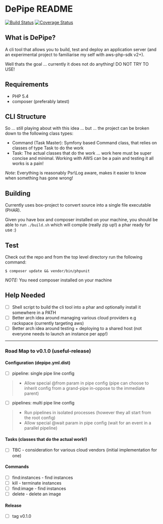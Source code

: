 DePipe README
===========

[![Build Status](https://travis-ci.org/renegare/depipe.png?branch=master)](https://travis-ci.org/renegare/depipe)
[![Coverage Status](https://coveralls.io/repos/renegare/depipe/badge.png)](https://coveralls.io/r/renegare/depipe)

What is DePipe?
-------------

A cli tool that allows you to build, test and deploy an application server (and an experimental project to familiarise my self with aws-php-sdk v2+).

Well thats the goal ... currently it does not do anything! DO NOT TRY TO USE!

Requirements
------------

* PHP 5.4
* composer (preferably latest)

CLI Structure
-------------

So ... still playing about with this idea ... but ... the project can be broken down to the following class types:

* Command (Task Master): Symfony based Command class, that relies on classes of type Task to do the work
* Task: The actual classes that do the work ... work here must be super concise and minimal. Working with AWS can be a pain and testing it all works is a pain!

*Note*: Everything is reasonably Psr\Log aware, makes it easier to know when something has gone wrong!

Building
--------

Currently uses box-project to convert source into a single file executable (PHAR).

Given you have box and composer installed on your machine, you should be able to run ```./build.sh``` which will
compile (really zip up!) a phar ready for use :)

Test
----

Check out the repo and from the top level directory run the following command:
```
$ composer update && vendor/bin/phpunit
```

*NOTE:* You need composer installed on your machine

Help Needed
-----------

- [ ] Shell script to build the cli tool into a phar and optionally install it somewhere in a PATH
- [ ] Better arch idea around managing various cloud providers e.g rackspace (currently targeting aws)
- [ ] Better arch idea around testing + deploying to a shared host (not everyone needs to launch an instance per app!)

----------------------
### Road Map to v0.1.0 (useful-release)

#### Configuration (depipe.yml.dist)
- [ ] pipeline: single pipe line config
> - Allow special @from param in pipe config (pipe can choose to inherit config from a grand-pipe in-oppose to the immediate parent)

- [ ] pipelines: multi pipe line config
> - Run pipelines in isolated processes (however they all start from the root config)
> - Allow special @wait param in pipe config (wait for an event in a parallel pipeline)

#### Tasks (classes that do the actual work!)
- [ ] TBC - consideration for various cloud vendors (initial implementation for one)

#### Commands
- [ ] find:instances - find instances
- [ ] kill - terminate instances
- [ ] find:image - find instances
- [ ] delete - delete an image

#### Release
- [ ] tag v0.1.0
